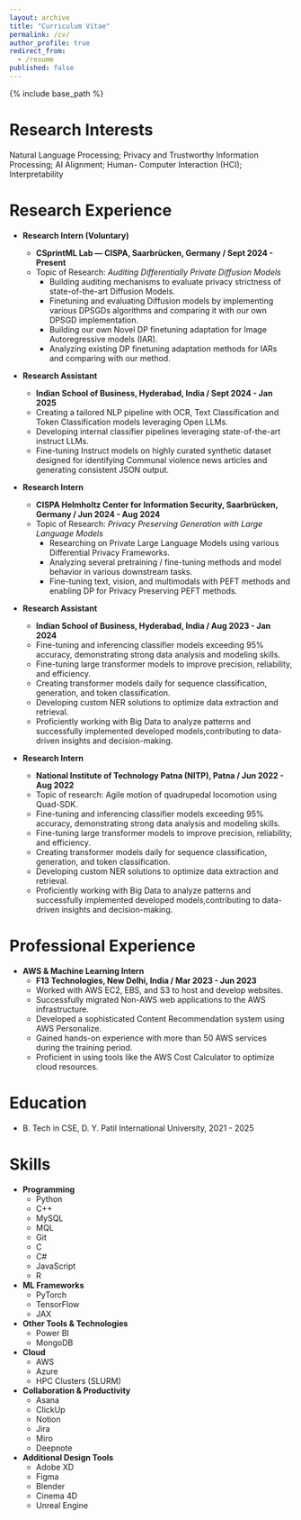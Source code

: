 ```yaml
---
layout: archive
title: "Curriculum Vitae"
permalink: /cv/
author_profile: true
redirect_from:
  - /resume
published: false
---
```


{% include base_path %}

Research Interests
======
Natural Language Processing; Privacy and Trustworthy Information Processing; AI Alignment; Human-
Computer Interaction (HCI); Interpretability

Research Experience
======
* **Research Intern (Voluntary)**
  * **CSprintML Lab — CISPA, Saarbrücken, Germany / Sept 2024 - Present**
  * Topic of Research: *Auditing Differentially Private Diffusion Models*
    * Building auditing mechanisms to evaluate privacy strictness of state-of-the-art Diffusion Models.
    * Finetuning and evaluating Diffusion models by implementing various DPSGDs algorithms and comparing it with our own DPSGD implementation.
    * Building our own Novel DP finetuning adaptation for Image Autoregressive models (IAR).
    * Analyzing existing DP finetuning adaptation methods for IARs and comparing with our method.

* **Research Assistant**
  * **Indian School of Business, Hyderabad, India / Sept 2024 - Jan 2025**
  * Creating a tailored NLP pipeline with OCR, Text Classification and Token Classification models leveraging Open LLMs.
  * Developing internal classifier pipelines leveraging state-of-the-art instruct LLMs.
  * Fine-tuning Instruct models on highly curated synthetic dataset designed for identifying Communal violence news articles and generating consistent JSON output.

* **Research Intern**
  * **CISPA Helmholtz Center for Information Security, Saarbrücken, Germany / Jun 2024 - Aug 2024**
  * Topic of Research: *Privacy Preserving Generation with Large Language Models*
    * Researching on Private Large Language Models using various Differential Privacy Frameworks.
    * Analyzing several pretraining / fine-tuning methods and model behavior in various downstream tasks.
    * Fine-tuning text, vision, and multimodals with PEFT methods and enabling DP for Privacy Preserving PEFT methods.

* **Research Assistant**
  * **Indian School of Business, Hyderabad, India / Aug 2023 - Jan 2024**
  * Fine-tuning and inferencing classifier models exceeding 95% accuracy, demonstrating strong data analysis and modeling skills.
  * Fine-tuning large transformer models to improve precision, reliability, and efficiency.
  * Creating transformer models daily for sequence classification, generation, and token classification.
  * Developing custom NER solutions to optimize data extraction and retrieval.
  * Proficiently working with Big Data to analyze patterns and successfully implemented developed models,contributing to data-driven insights and decision-making.

* **Research Intern**
  * **National Institute of Technology Patna (NITP), Patna / Jun 2022 - Aug 2022**
  * Topic of research: Agile motion of quadrupedal locomotion using Quad-SDK.
  * Fine-tuning and inferencing classifier models exceeding 95% accuracy, demonstrating strong data analysis and modeling skills.
  * Fine-tuning large transformer models to improve precision, reliability, and efficiency.
  * Creating transformer models daily for sequence classification, generation, and token classification.
  * Developing custom NER solutions to optimize data extraction and retrieval.
  * Proficiently working with Big Data to analyze patterns and successfully implemented developed models,contributing to data-driven insights and decision-making.

Professional Experience
======
* **AWS & Machine Learning Intern**
  * **F13 Technologies, New Delhi, India / Mar 2023 - Jun 2023**
  * Worked with AWS EC2, EBS, and S3 to host and develop websites.
  * Successfully migrated Non-AWS web applications to the AWS infrastructure.
  * Developed a sophisticated Content Recommendation system using AWS Personalize.
  * Gained hands-on experience with more than 50 AWS services during the training period.
  * Proficient in using tools like the AWS Cost Calculator to optimize cloud resources.

Education
======
* B. Tech in CSE, D. Y. Patil International University, 2021 - 2025

Skills
======
* **Programming**
  * Python
  * C++
  * MySQL
  * MQL
  * Git
  * C
  * C#
  * JavaScript
  * R
* **ML Frameworks**
  * PyTorch
  * TensorFlow
  * JAX
* **Other Tools & Technologies**
  * Power BI
  * MongoDB
* **Cloud**
  * AWS
  * Azure
  * HPC Clusters (SLURM)
* **Collaboration & Productivity**
  * Asana
  * ClickUp
  * Notion
  * Jira
  * Miro
  * Deepnote
* **Additional Design Tools**
  * Adobe XD
  * Figma
  * Blender
  * Cinema 4D
  * Unreal Engine

<!-- Publications
======
  <ul>{% for post in site.publications reversed %}
    {% include archive-single-cv.html %}
  {% endfor %}</ul> -->
  
<!-- Talks
======
  <ul>{% for post in site.talks reversed %}
    {% include archive-single-talk-cv.html  %}
  {% endfor %}</ul> -->
  
<!-- Teaching
======
  <ul>{% for post in site.teaching reversed %}
    {% include archive-single-cv.html %}
  {% endfor %}</ul> -->
  
<!-- Service and leadership
======
* Currently signed in to 43 different slack teams -->
